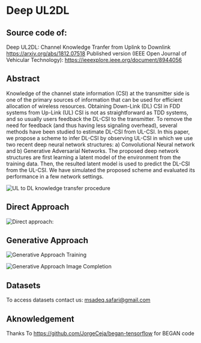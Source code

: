 # Deep UL2DL
## Source code of:
Deep UL2DL: Channel Knowledge Tranfer from Uplink to Downlink https://arxiv.org/abs/1812.07518
Published version (IEEE Open Journal of Vehicular Technology): https://ieeexplore.ieee.org/document/8944056

## Abstract

Knowledge of the channel state information (CSI) at the transmitter side is one of the primary sources of information that can be used for efficient allocation of wireless resources. Obtaining Down-Link (DL) CSI in FDD systems from Up-Link (UL) CSI is not as straightforward as TDD systems, and so usually users feedback the DL-CSI to the transmitter. To remove the need for feedback (and thus having less signaling overhead), several methods have been studied to estimate DL-CSI from UL-CSI. In this paper, we propose a scheme to infer DL-CSI by observing UL-CSI in which we use two recent deep neural network structures: a) Convolutional Neural network and b) Generative Adversarial Networks. The proposed deep network structures are first learning a latent model of the environment from the training data. Then, the resulted latent model is used to predict the DL-CSI from the UL-CSI. We have simulated the proposed scheme and evaluated its performance in a few network settings. 

![UL to DL knowledge transfer procedure](Images/model.png?raw=true "UL to DL knowledge transfer procedure")


## Direct Approach

![Direct approach:](Images/direct.png?raw=true "Direct approach:")

## Generative Approach

![Generative Approach Training](Images/ganstructure.png?raw=true "Generative Approach Training")


![Generative Approach Image Completion](Images/completion.png?raw=true "Generative Approach Image Completion")

## Datasets
To access datasets contact us: msadeq.safari@gmail.com

## Aknowledgement
Thanks To https://github.com/JorgeCeja/began-tensorflow for BEGAN code
